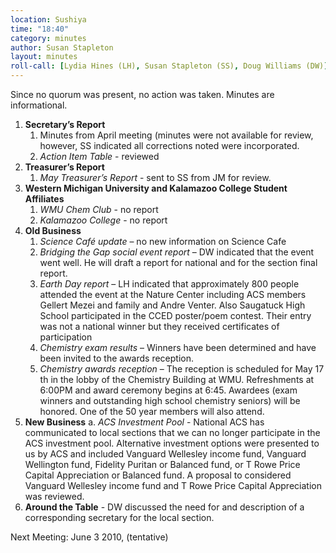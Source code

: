 ```yaml
---
location: Sushiya
time: "18:40"
category: minutes
author: Susan Stapleton
layout: minutes
roll-call: [Lydia Hines (LH), Susan Stapleton (SS), Doug Williams (DW)]
---
```


Since no quorum was present, no action was taken. Minutes are informational.

1. **Secretary’s Report**
   1. Minutes from April meeting (minutes were not available for review, however, SS indicated all corrections noted were incorporated.
   2. *Action Item Table* - reviewed
2. **Treasurer’s Report**
   1. *May Treasurer’s Report* - sent to SS from JM for review.
3. **Western Michigan University and Kalamazoo College Student Affiliates**
   1. *WMU Chem Club* - no report
   2. *Kalamazoo College* - no report
4. **Old Business**
   1. *Science Café update* – no new information on Science Cafe
   2. *Bridging the Gap social event report* – DW indicated that the event went well. He will draft a report for national and for the section final report.
   3. *Earth Day report* – LH indicated that approximately 800 people attended the event at the Nature Center including ACS members Gellert Mezei and family and Andre Venter. Also Saugatuck High School participated in the CCED poster/poem contest. Their entry was not a national winner but they received certificates of participation
   4. *Chemistry exam results* – Winners have been determined and have been invited to the awards reception.
   5. *Chemistry awards reception* – The reception is scheduled for May 17 th in the lobby of the Chemistry Building at WMU. Refreshments at 6:00PM and award ceremony begins at 6:45. Awardees (exam winners and outstanding high school chemistry seniors) will be honored. One of the 50 year members will also attend.
5. **New Business**
   a. *ACS Investment Pool* - National ACS has communicated to local sections that we can no longer participate in the ACS investment pool. Alternative investment options were presented to us by ACS and included Vanguard Wellesley income fund, Vanguard Wellington fund, Fidelity Puritan or Balanced fund, or T Rowe Price Capital Appreciation or Balanced fund. A proposal to considered Vanguard Wellesley income fund and T Rowe Price Capital Appreciation was reviewed.
6. **Around the Table** - DW discussed the need for and description of a corresponding secretary for the local
section.

Next Meeting: June 3 2010, (tentative)
